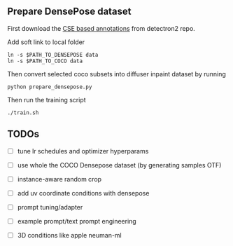 ## Prepare DensePose dataset

First download the [CSE based annotations](https://github.com/facebookresearch/detectron2/blob/main/projects/DensePose/doc/DENSEPOSE_DATASETS.md#continuous-surface-embeddings-annotations) from detectron2 repo.

Add soft link to local folder
 
```
ln -s $PATH_TO_DENSEPOSE data
ln -s $PATH_TO_COCO data
```

Then convert selected coco subsets into diffuser inpaint dataset by running

```
python prepare_densepose.py
```

Then run the training script
```
./train.sh
```

## TODOs

- [ ] tune lr schedules and optimizer hyperparams
- [ ] use whole the COCO Densepose dataset (by generating samples OTF)
- [ ] instance-aware random crop
- [ ] add uv coordinate conditions with densepose
- [ ] prompt tuning/adapter
- [ ] example prompt/text prompt engineering
- [ ] 3D conditions like apple neuman-ml

